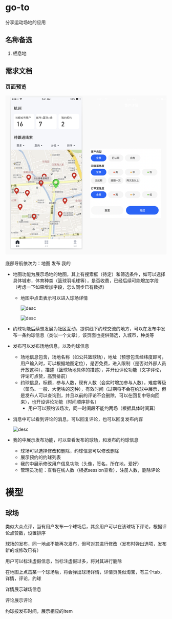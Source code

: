 # go-to

分享运动场地的应用

## 名称备选

1. 栖息地

## 需求文档

### 页面预览

![desc](./docs/image/Snipaste_2021-11-30_15-48-49.png)

底部导航依次为：地图  发布  我的

* 地图功能为展示场地的地图，其上有搜索框（待定）和筛选条件，如可以选择具体城市，体育种类（篮球羽毛球等），是否收费，已经后续可能增加字段（考虑一下如果增加字段，怎么同步已有数据）

  * 地图中点击表示可以进入球场详情

    ![desc](https://view.didistatic.com/static/dcms/19hpao1b3zekwk6xmyk_270x600_compress.jpeg)

    ![desc](https://view.didistatic.com/static/dcms/7qcc06ke2nkwk6xmy0_270x600_compress.jpeg)

* 约球功能后续想发展为社区互动，提供线下约球交流的地方，可以在发布中发布一条约球信息（类似一个文章），该页面也提供筛选，入城市，种类等

* 发布可以发布场地信息，以及约球信息

  * 场地信息包含，场地名称（如公共篮球场），地址（预想包含经纬度即可，用户输入时，可以根据地图定位），是否免费，进入限制（是否对外部人员开放这种），描述（篮球场地具体的描述），并开设评论功能（文字评论，评论可点赞，高赞排前）
  * 约球信息，标题，参与人数，现有人数（会实时增加参与人数），难度等级（菜鸟、一般、大佬啥的这种），有效时间（过期将不会在约球中展示，但是发布人可以查询到，并且以前的评论不会删除，可以在回复中导向回来），也开设评论功能（时间顺序排名）
    * 用户可以预约该场次，同一时间段不能约两场（根据具体时间算）

* 消息中可以看到评论的消息，可以回复评论，也可以回复发布内容

  ![desc](https://view.didistatic.com/static/dcms/19hpao1b3zekwk7ly41_270x600_compress.jpeg)

* 我的中展示发布功能，可以查看发布的球场，和发布的约球信息

  * 球场可以选择修改和删除，约球信息可以修改删除
  * 展示预约的约球列表
  * 我的中展示修改用户信息功能（头像，签名，所在地，爱好）
  * 管理员功能：查看在线人数（根据session查看），注册人数，删除评论

# 模型

## 球场

类似大众点评，当有用户发布一个球场后，其余用户可以在该球场下评论，根据评论点赞数，设置排序

球场的发布，同一地点不能再次发布，但可对其进行修改（发布时弹出选项，发布新的或修改已有）

用户可以标注虚假信息，当标注虚假过多，将对其进行删除

在地图上点击某一个球场后，将会弹出球场详情，详情页类似淘宝，有三个tab，详情，评论，约球

详情展示球场信息

评论展示评论

约球按发布时间，展示相应的item
